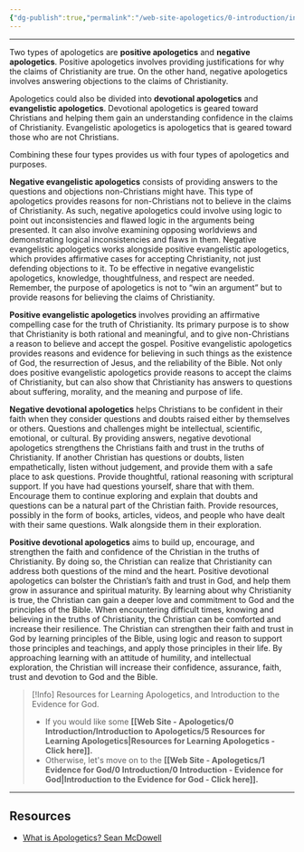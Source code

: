 ```yaml
---
{"dg-publish":true,"permalink":"/web-site-apologetics/0-introduction/introduction-to-apologetics/4-types-of-apologetics/","title":"Types of Apologetics","noteIcon":""}
---
```


---
Two types of apologetics are **positive apologetics** and **negative apologetics**. Positive apologetics involves providing justifications for why the claims of Christianity are true. On the other hand, negative apologetics involves answering objections to the claims of Christianity. 

Apologetics could also be divided into **devotional apologetics** and **evangelistic apologetics**. Devotional apologetics is geared toward Christians and helping them gain an understanding confidence in the claims of Christianity. Evangelistic apologetics is apologetics that is geared toward those who are not Christians. 

Combining these four types provides us with four types of apologetics and purposes. 

**Negative evangelistic apologetics** consists of providing answers to the questions and objections non-Christians might have. This type of apologetics provides reasons for non-Christians not to believe in the claims of Christianity. As such, negative apologetics could involve using logic to point out inconsistencies and flawed logic in the arguments being presented. It can also involve examining opposing worldviews and demonstrating logical inconsistencies and flaws in them. Negative evangelistic apologetics works alongside positive evangelistic apologetics, which provides affirmative cases for accepting Christianity, not just defending objections to it. To be effective in negative evangelistic apologetics, knowledge, thoughtfulness, and respect are needed. Remember, the purpose of apologetics is not to “win an argument” but to provide reasons for believing the claims of Christianity. 

**Positive evangelistic apologetics** involves providing an affirmative compelling case for the truth of Christianity. Its primary purpose is to show that Christianity is both rational and meaningful, and to give non-Christians a reason to believe and accept the gospel. Positive evangelistic apologetics provides reasons and evidence for believing in such things as the existence of God, the resurrection of Jesus, and the reliability of the Bible. Not only does positive evangelistic apologetics provide reasons to accept the claims of Christianity, but can also show that Christianity has answers to questions about suffering, morality, and the meaning and purpose of life.

**Negative devotional apologetics** helps Christians to be confident in their faith when they consider questions and doubts raised either by themselves or others. Questions and challenges might be intellectual, scientific, emotional, or cultural. By providing answers, negative devotional apologetics strengthens the Christians faith and trust in the truths of Christianity. If another Christian has questions or doubts, listen empathetically, listen without judgement, and provide them with a safe place to ask questions. Provide thoughtful, rational reasoning with scriptural support. If you have had questions yourself, share that with them. Encourage them to continue exploring and explain that doubts and questions can be a natural part of the Christian faith. Provide resources, possibly in the form of books, articles, videos, and people who have dealt with their same questions. Walk alongside them in their exploration. 

**Positive devotional apologetics** aims to build up, encourage, and strengthen the faith and confidence of the Christian in the truths of Christianity. By doing so, the Christian can realize that Christianity can address both questions of the mind and the heart. Positive devotional apologetics can bolster the Christian’s faith and trust in God, and help them grow in assurance and spiritual maturity. By learning about why Christianity is true, the Christian can gain a deeper love and commitment to God and the principles of the Bible. When encountering difficult times, knowing and believing in the truths of Christianity, the Christian can be comforted and increase their resilience. The Christian can strengthen their faith and trust in God by learning principles of the Bible, using logic and reason to support those principles and teachings, and apply those principles in their life. By approaching learning with an attitude of humility, and intellectual exploration, the Christian will increase their confidence, assurance, faith, trust and devotion to God and the Bible. 

> [!Info] Resources for Learning Apologetics, and Introduction to the Evidence for God. 
> - If you would like some **[[Web Site - Apologetics/0 Introduction/Introduction to Apologetics/5 Resources for Learning Apologetics\|Resources for Learning Apologetics - Click here]].**
> - Otherwise, let's move on to the **[[Web Site - Apologetics/1 Evidence for God/0 Introduction/0 Introduction - Evidence for God\|Introduction to the Evidence for God - Click here]].**



---
## Resources
- [What is Apologetics? Sean McDowell](https://www.biblicaltraining.org/learn/foundations/essentials-apologetics-th202/what-is-apologetics-th202-01)
